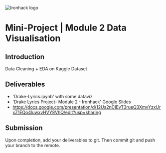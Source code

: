 
![Ironhack logo](https://i.imgur.com/1QgrNNw.png)

# Mini-Project | Module 2 Data Visualisation


## Introduction
Data Cleaning + EDA on Kaggle Dataset


## Deliverables

- 'Drake-Lyrics.ipynb' with some dataviz
- 'Drake Lyrics Project- Module 2 - Ironhack' Google Slides
- https://docs.google.com/presentation/d/12Us2nCIEvT3rueQ3XmvYzxUrxZ1EQo4luwxvHVY8VhQ/edit?usp=sharing

## Submission

Upon completion, add your deliverables to git. Then commit git and push your branch to the remote.
